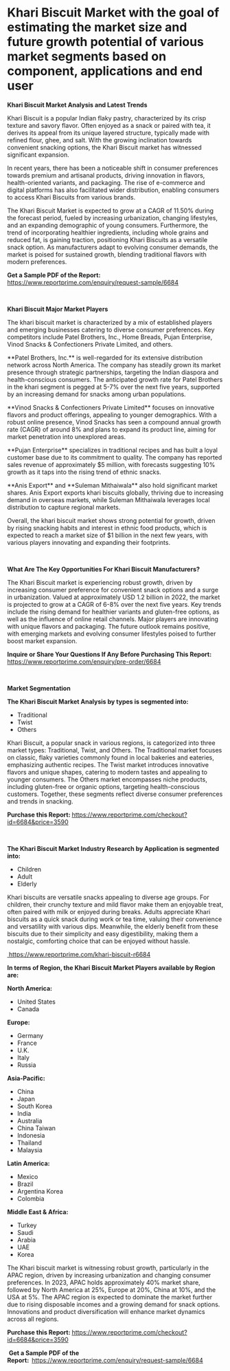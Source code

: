 <p><h1>Khari Biscuit Market with the goal of estimating the market size and future growth potential of various market segments based on component, applications and end user</h1></p><p><strong>Khari Biscuit Market Analysis and Latest Trends</strong></p>
<p><p>Khari Biscuit is a popular Indian flaky pastry, characterized by its crisp texture and savory flavor. Often enjoyed as a snack or paired with tea, it derives its appeal from its unique layered structure, typically made with refined flour, ghee, and salt. With the growing inclination towards convenient snacking options, the Khari Biscuit market has witnessed significant expansion.</p><p>In recent years, there has been a noticeable shift in consumer preferences towards premium and artisanal products, driving innovation in flavors, health-oriented variants, and packaging. The rise of e-commerce and digital platforms has also facilitated wider distribution, enabling consumers to access Khari Biscuits from various brands. </p><p>The Khari Biscuit Market is expected to grow at a CAGR of 11.50% during the forecast period, fueled by increasing urbanization, changing lifestyles, and an expanding demographic of young consumers. Furthermore, the trend of incorporating healthier ingredients, including whole grains and reduced fat, is gaining traction, positioning Khari Biscuits as a versatile snack option. As manufacturers adapt to evolving consumer demands, the market is poised for sustained growth, blending traditional flavors with modern preferences.</p></p>
<p><strong>Get a Sample PDF of the Report:&nbsp;</strong> <a href="https://www.reportprime.com/enquiry/request-sample/6684?utm_campaign=4575&utm_medium=2&utm_source=Github&utm_content=ia&utm_term=16052025&utm_id=khari-biscuit">https://www.reportprime.com/enquiry/request-sample/6684</a></p>
<p>&nbsp;</p>
<p><strong>Khari Biscuit Major Market Players</strong></p>
<p><p>The khari biscuit market is characterized by a mix of established players and emerging businesses catering to diverse consumer preferences. Key competitors include Patel Brothers, Inc., Home Breads, Pujan Enterprise, Vinod Snacks & Confectioners Private Limited, and others.</p><p>**Patel Brothers, Inc.** is well-regarded for its extensive distribution network across North America. The company has steadily grown its market presence through strategic partnerships, targeting the Indian diaspora and health-conscious consumers. The anticipated growth rate for Patel Brothers in the khari segment is pegged at 5-7% over the next five years, supported by an increasing demand for snacks among urban populations.</p><p>**Vinod Snacks & Confectioners Private Limited** focuses on innovative flavors and product offerings, appealing to younger demographics. With a robust online presence, Vinod Snacks has seen a compound annual growth rate (CAGR) of around 8% and plans to expand its product line, aiming for market penetration into unexplored areas.</p><p>**Pujan Enterprise** specializes in traditional recipes and has built a loyal customer base due to its commitment to quality. The company has reported sales revenue of approximately $5 million, with forecasts suggesting 10% growth as it taps into the rising trend of ethnic snacks.</p><p>**Anis Export** and **Suleman Mithaiwala** also hold significant market shares. Anis Export exports khari biscuits globally, thriving due to increasing demand in overseas markets, while Suleman Mithaiwala leverages local distribution to capture regional markets.</p><p>Overall, the khari biscuit market shows strong potential for growth, driven by rising snacking habits and interest in ethnic food products, which is expected to reach a market size of $1 billion in the next few years, with various players innovating and expanding their footprints.</p></p>
<p>&nbsp;</p>
<p><strong>What Are The Key Opportunities For Khari Biscuit Manufacturers?</strong></p>
<p><p>The Khari Biscuit market is experiencing robust growth, driven by increasing consumer preference for convenient snack options and a surge in urbanization. Valued at approximately USD 1.2 billion in 2022, the market is projected to grow at a CAGR of 6-8% over the next five years. Key trends include the rising demand for healthier variants and gluten-free options, as well as the influence of online retail channels. Major players are innovating with unique flavors and packaging. The future outlook remains positive, with emerging markets and evolving consumer lifestyles poised to further boost market expansion.</p></p>
<p><strong>Inquire or Share Your Questions If Any Before Purchasing This Report:</strong> <a href="https://www.reportprime.com/enquiry/pre-order/6684?utm_campaign=4575&utm_medium=2&utm_source=Github&utm_content=ia&utm_term=16052025&utm_id=khari-biscuit">https://www.reportprime.com/enquiry/pre-order/6684</a></p>
<p>&nbsp;</p>
<p><strong>Market Segmentation</strong></p>
<p><strong>The Khari Biscuit Market Analysis by types is segmented into:</strong></p>
<p><ul><li>Traditional</li><li>Twist</li><li>Others</li></ul></p>
<p><p>Khari Biscuit, a popular snack in various regions, is categorized into three market types: Traditional, Twist, and Others. The Traditional market focuses on classic, flaky varieties commonly found in local bakeries and eateries, emphasizing authentic recipes. The Twist market introduces innovative flavors and unique shapes, catering to modern tastes and appealing to younger consumers. The Others market encompasses niche products, including gluten-free or organic options, targeting health-conscious customers. Together, these segments reflect diverse consumer preferences and trends in snacking.</p></p>
<p><strong>Purchase this Report:&nbsp;</strong><a href="https://www.reportprime.com/checkout?id=6684&price=3590&utm_campaign=4575&utm_medium=2&utm_source=Github&utm_content=ia&utm_term=16052025&utm_id=khari-biscuit">https://www.reportprime.com/checkout?id=6684&price=3590</a></p>
<p>&nbsp;</p>
<p><strong>The Khari Biscuit Market Industry Research by Application is segmented into:</strong></p>
<p><ul><li>Children</li><li>Adult</li><li>Elderly</li></ul></p>
<p><p>Khari biscuits are versatile snacks appealing to diverse age groups. For children, their crunchy texture and mild flavor make them an enjoyable treat, often paired with milk or enjoyed during breaks. Adults appreciate Khari biscuits as a quick snack during work or tea time, valuing their convenience and versatility with various dips. Meanwhile, the elderly benefit from these biscuits due to their simplicity and easy digestibility, making them a nostalgic, comforting choice that can be enjoyed without hassle.</p></p>
<p><a href="https://www.reportprime.com/khari-biscuit-r6684?utm_campaign=4575&utm_medium=2&utm_source=Github&utm_content=ia&utm_term=16052025&utm_id=khari-biscuit">&nbsp;https://www.reportprime.com/khari-biscuit-r6684</a></p>
<p><strong>In terms of Region, the Khari Biscuit Market Players available by Region are:</strong></p>
<p>
    <p> <strong> North America: </strong>
        <ul>
            <li>United States</li>
            <li>Canada</li>
        </ul>
        </p> 
    <p> <strong> Europe: </strong>
        <ul>
            <li>Germany</li>
            <li>France</li>
            <li>U.K.</li>
            <li>Italy</li>
            <li>Russia</li>
        </ul>
        </p> 
    <p> <strong> Asia-Pacific: </strong>
        <ul>
            <li>China</li>
            <li>Japan</li>
            <li>South Korea</li>
            <li>India</li>
            <li>Australia</li>
            <li>China Taiwan</li>
            <li>Indonesia</li>
            <li>Thailand</li>
            <li>Malaysia</li>
        </ul>
        </p> 
    <p> <strong> Latin America: </strong>
        <ul>
            <li>Mexico</li>
            <li>Brazil</li>
            <li>Argentina Korea</li>
            <li>Colombia</li>
        </ul>
        </p> 
    <p> <strong> Middle East & Africa: </strong>
        <ul>
            <li>Turkey</li>
            <li>Saudi</li>
            <li>Arabia</li>
            <li>UAE</li>
            <li>Korea</li>
        </ul>
    </p>
    </p>
<p><p>The Khari biscuit market is witnessing robust growth, particularly in the APAC region, driven by increasing urbanization and changing consumer preferences. In 2023, APAC holds approximately 40% market share, followed by North America at 25%, Europe at 20%, China at 10%, and the USA at 5%. The APAC region is expected to dominate the market further due to rising disposable incomes and a growing demand for snack options. Innovations and product diversification will enhance market dynamics across all regions.</p></p>
<p><strong>Purchase this Report: </strong><a href="https://www.reportprime.com/checkout?id=6684&price=3590&utm_campaign=4575&utm_medium=2&utm_source=Github&utm_content=ia&utm_term=16052025&utm_id=khari-biscuit">https://www.reportprime.com/checkout?id=6684&price=3590</a></p>
<p>&nbsp;<strong>Get a Sample PDF of the Report:&nbsp;&nbsp;</strong><a href="https://www.reportprime.com/enquiry/request-sample/6684?utm_campaign=4575&utm_medium=2&utm_source=Github&utm_content=ia&utm_term=16052025&utm_id=khari-biscuit">https://www.reportprime.com/enquiry/request-sample/6684</a></p>
<p><strong></strong></p>
<p><p></p><p></p><p></p></p>